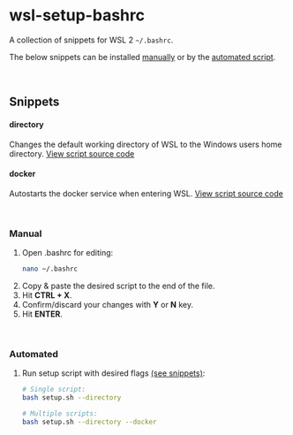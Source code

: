# wsl-setup-bashrc

A collection of snippets for WSL 2 ```~/.bashrc```.

The below snippets can be installed [manually](#manual) or by the [automated script](#automated).

<br id="snippets">

## Snippets

#### directory
Changes the default working directory of WSL to the Windows users home directory. [View script source code](./snippets/directory.sh)

#### docker
Autostarts the docker service when entering WSL. [View script source code](./snippets/docker.sh)


<br id="manual">

### Manual

1. Open .bashrc for editing:
    ```bash
    nano ~/.bashrc
    ```
1. Copy & paste the desired script to the end of the file.
1. Hit **CTRL + X**.
1. Confirm/discard your changes with **Y** or **N** key. 
1. Hit **ENTER**.

<br id="automated">

### Automated

1.  Run setup script with desired flags [(see snippets)](#snippets):
    ```bash
    # Single script:
    bash setup.sh --directory
    
    # Multiple scripts:
    bash setup.sh --directory --docker
    ```
